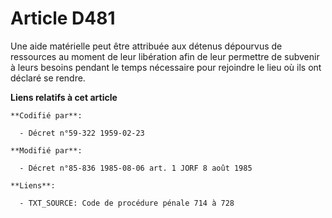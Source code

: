 # Article D481

Une aide matérielle peut être attribuée aux détenus dépourvus de ressources au moment de leur libération afin de leur
permettre de subvenir à leurs besoins pendant le temps nécessaire pour rejoindre le lieu où ils ont déclaré se rendre.

**Liens relatifs à cet article**

	**Codifié par**:

	  - Décret n°59-322 1959-02-23

	**Modifié par**:

	  - Décret n°85-836 1985-08-06 art. 1 JORF 8 août 1985

	**Liens**:

	  - TXT_SOURCE: Code de procédure pénale 714 à 728
